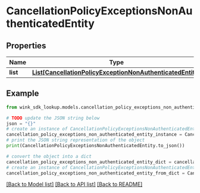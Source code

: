 # CancellationPolicyExceptionsNonAuthenticatedEntity


## Properties

Name | Type | Description | Notes
------------ | ------------- | ------------- | -------------
**list** | [**List[CancellationPolicyExceptionNonAuthenticatedEntity]**](CancellationPolicyExceptionNonAuthenticatedEntity.md) |  | 

## Example

```python
from wink_sdk_lookup.models.cancellation_policy_exceptions_non_authenticated_entity import CancellationPolicyExceptionsNonAuthenticatedEntity

# TODO update the JSON string below
json = "{}"
# create an instance of CancellationPolicyExceptionsNonAuthenticatedEntity from a JSON string
cancellation_policy_exceptions_non_authenticated_entity_instance = CancellationPolicyExceptionsNonAuthenticatedEntity.from_json(json)
# print the JSON string representation of the object
print(CancellationPolicyExceptionsNonAuthenticatedEntity.to_json())

# convert the object into a dict
cancellation_policy_exceptions_non_authenticated_entity_dict = cancellation_policy_exceptions_non_authenticated_entity_instance.to_dict()
# create an instance of CancellationPolicyExceptionsNonAuthenticatedEntity from a dict
cancellation_policy_exceptions_non_authenticated_entity_from_dict = CancellationPolicyExceptionsNonAuthenticatedEntity.from_dict(cancellation_policy_exceptions_non_authenticated_entity_dict)
```
[[Back to Model list]](../README.md#documentation-for-models) [[Back to API list]](../README.md#documentation-for-api-endpoints) [[Back to README]](../README.md)


